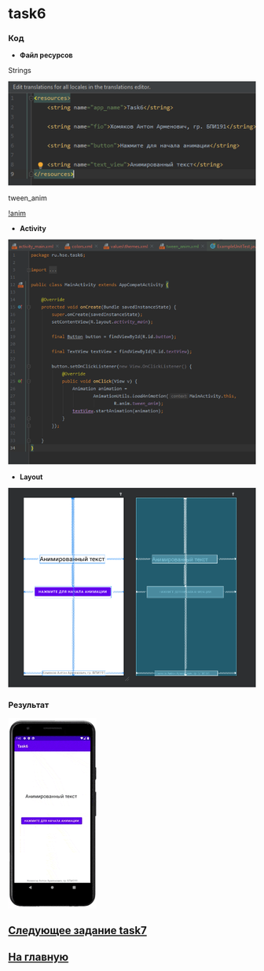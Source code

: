 # task6
### Код 

* **Файл ресурсов**

Strings

![str](https://github.com/antonkhmv/android_dz/blob/main/task6/img/str.png)

tween_anim

[!anim](https://github.com/antonkhmv/android_dz/blob/main/task6/img/tween_anim.png)

* **Activity**

![main](https://github.com/antonkhmv/android_dz/blob/main/task6/img/main.png)

* **Layout**


![main_lay](https://github.com/antonkhmv/android_dz/blob/main/task6/img/main_lay.png)

### Результат

![res](https://github.com/antonkhmv/android_dz/blob/main/task6/img/res.gif)

## [Следующее задание task7](../task7)

## [На главную](/../../)
